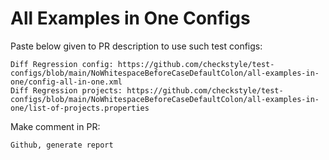 # All Examples in One Configs
Paste below given to PR description to use such test configs:
```
Diff Regression config: https://github.com/checkstyle/test-configs/blob/main/NoWhitespaceBeforeCaseDefaultColon/all-examples-in-one/config-all-in-one.xml
Diff Regression projects: https://github.com/checkstyle/test-configs/blob/main/NoWhitespaceBeforeCaseDefaultColon/all-examples-in-one/list-of-projects.properties
```
Make comment in PR:
```
Github, generate report
```
